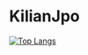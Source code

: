 # KilianJpo

[![Top Langs](https://github-readme-stats.vercel.app/api/top-langs/?username=kilianjpo)](https://github.com/anuraghazra/github-readme-stats)
